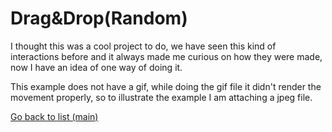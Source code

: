 # Drag&Drop(Random)

I thought this was a cool project to do, we have seen this kind of interactions before and it always made me curious on how they were made, now I have an idea of one way of doing it.

This example does not have a gif, while doing the gif file it didn't render the movement properly, so to illustrate the example I am attaching a jpeg file.

[Go back to list (main)](https://github.com/deivmaik/CodePractice)
